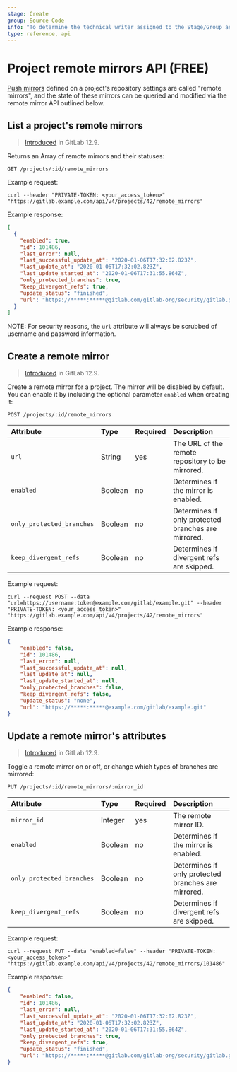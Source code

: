 ```yaml
---
stage: Create
group: Source Code
info: "To determine the technical writer assigned to the Stage/Group associated with this page, see https://about.gitlab.com/handbook/engineering/ux/technical-writing/#assignments"
type: reference, api
---
```


# Project remote mirrors API **(FREE)**

[Push mirrors](../user/project/repository/repository_mirroring.md#pushing-to-a-remote-repository)
defined on a project's repository settings are called "remote mirrors", and the
state of these mirrors can be queried and modified via the remote mirror API
outlined below.

## List a project's remote mirrors

> [Introduced](https://gitlab.com/gitlab-org/gitlab/-/issues/38121) in GitLab 12.9.

Returns an Array of remote mirrors and their statuses:

```plaintext
GET /projects/:id/remote_mirrors
```

Example request:

```shell
curl --header "PRIVATE-TOKEN: <your_access_token>" "https://gitlab.example.com/api/v4/projects/42/remote_mirrors"
```

Example response:

```json
[
  {
    "enabled": true,
    "id": 101486,
    "last_error": null,
    "last_successful_update_at": "2020-01-06T17:32:02.823Z",
    "last_update_at": "2020-01-06T17:32:02.823Z",
    "last_update_started_at": "2020-01-06T17:31:55.864Z",
    "only_protected_branches": true,
    "keep_divergent_refs": true,
    "update_status": "finished",
    "url": "https://*****:*****@gitlab.com/gitlab-org/security/gitlab.git"
  }
]
```

NOTE:
For security reasons, the `url` attribute will always be scrubbed of username
and password information.

## Create a remote mirror

> [Introduced](https://gitlab.com/gitlab-org/gitlab/-/issues/24189) in GitLab 12.9.

Create a remote mirror for a project. The mirror will be disabled by default. You can enable it by including the optional parameter `enabled` when creating it:

```plaintext
POST /projects/:id/remote_mirrors
```

| Attribute                 | Type    | Required   | Description                                         |
| :----------               | :-----  | :--------- | :------------                                       |
| `url`                     | String  | yes        | The URL of the remote repository to be mirrored.    |
| `enabled`                 | Boolean | no         | Determines if the mirror is enabled.                |
| `only_protected_branches` | Boolean | no         | Determines if only protected branches are mirrored. |
| `keep_divergent_refs`     | Boolean | no         | Determines if divergent refs are skipped.           |

Example request:

```shell
curl --request POST --data "url=https://username:token@example.com/gitlab/example.git" --header "PRIVATE-TOKEN: <your_access_token>" "https://gitlab.example.com/api/v4/projects/42/remote_mirrors"
```

Example response:

```json
{
    "enabled": false,
    "id": 101486,
    "last_error": null,
    "last_successful_update_at": null,
    "last_update_at": null,
    "last_update_started_at": null,
    "only_protected_branches": false,
    "keep_divergent_refs": false,
    "update_status": "none",
    "url": "https://*****:*****@example.com/gitlab/example.git"
}
```

## Update a remote mirror's attributes

> [Introduced](https://gitlab.com/gitlab-org/gitlab/-/issues/38121) in GitLab 12.9.

Toggle a remote mirror on or off, or change which types of branches are
mirrored:

```plaintext
PUT /projects/:id/remote_mirrors/:mirror_id
```

| Attribute                 | Type    | Required   | Description                                         |
| :----------               | :-----  | :--------- | :------------                                       |
| `mirror_id`               | Integer | yes        | The remote mirror ID.                               |
| `enabled`                 | Boolean | no         | Determines if the mirror is enabled.                |
| `only_protected_branches` | Boolean | no         | Determines if only protected branches are mirrored. |
| `keep_divergent_refs`     | Boolean | no         | Determines if divergent refs are skipped.           |

Example request:

```shell
curl --request PUT --data "enabled=false" --header "PRIVATE-TOKEN: <your_access_token>" "https://gitlab.example.com/api/v4/projects/42/remote_mirrors/101486"
```

Example response:

```json
{
    "enabled": false,
    "id": 101486,
    "last_error": null,
    "last_successful_update_at": "2020-01-06T17:32:02.823Z",
    "last_update_at": "2020-01-06T17:32:02.823Z",
    "last_update_started_at": "2020-01-06T17:31:55.864Z",
    "only_protected_branches": true,
    "keep_divergent_refs": true,
    "update_status": "finished",
    "url": "https://*****:*****@gitlab.com/gitlab-org/security/gitlab.git"
}
```
